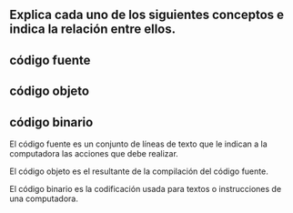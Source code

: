 ## Explica cada uno de los siguientes conceptos e indica la relación entre ellos.
## código fuente
## código objeto
## código binario

El código fuente es un conjunto de líneas de texto que le indican a 
la computadora las acciones que debe realizar.

El código objeto es el resultante de la compilación del código fuente.

El código binario es la codificación usada para textos o instrucciones de una computadora.
